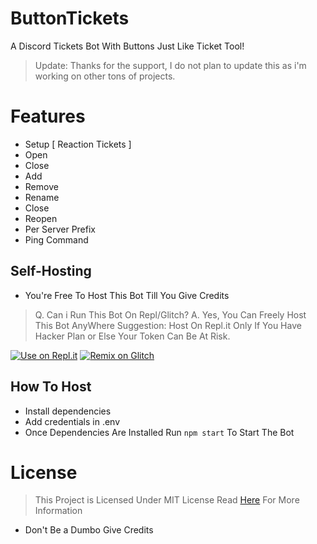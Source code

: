 # ButtonTickets
A Discord Tickets Bot With Buttons Just Like Ticket Tool!

> Update: Thanks for the support, I do not plan to update this as i'm working on other tons of projects.

# Features
- Setup [ Reaction Tickets ]
- Open 
- Close
- Add
- Remove
- Rename
- Close
- Reopen
- Per Server Prefix 
- Ping Command

## Self-Hosting 
- You're Free To Host This Bot Till You Give Credits
> Q. Can i Run This Bot On Repl/Glitch? 
> A. Yes, You Can Freely Host This Bot AnyWhere 
> Suggestion: Host On Repl.it Only If You Have Hacker Plan or Else Your Token Can Be At Risk.

[![Use on Repl.it](https://repl.it/badge/github/ShinchanPlayZ/AdvancedWelcomer)](https://replit.com/github/apidev234/ButtonTickets)
[![Remix on Glitch](https://cdn.glitch.com/2703baf2-b643-4da7-ab91-7ee2a2d00b5b%2Fremix-button.svg)](https://glitch.com/edit/#!/import/github/apidev234/ButtonTickets)
## How To Host
- Install dependencies
- Add credentials in .env
- Once Dependencies Are Installed Run `npm start` To Start The Bot

# License
> This Project is Licensed Under MIT License 
> Read [Here](https://github.com/apidev234/ButtonTickets/blob/main/LICENSE) For More Information
- Don't Be a Dumbo Give Credits
